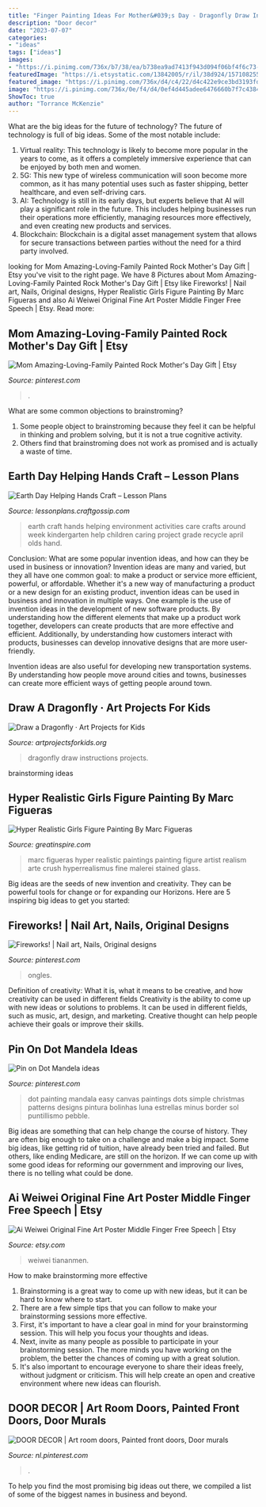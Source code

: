 ```yaml
---
title: "Finger Painting Ideas For Mother&#039;s Day - Dragonfly Draw Instructions Projects"
description: "Door decor"
date: "2023-07-07"
categories:
- "ideas"
tags: ["ideas"]
images:
- "https://i.pinimg.com/736x/b7/38/ea/b738ea9ad7413f943d094f06bf4f6c73--fireworks-nail-art.jpg"
featuredImage: "https://i.etsystatic.com/13842005/r/il/38d924/1571082552/il_1588xN.1571082552_hlcf.jpg"
featured_image: "https://i.pinimg.com/736x/d4/c4/22/d4c422e9ce3bd3193fd89e3c9d2f25c0.jpg"
image: "https://i.pinimg.com/736x/0e/f4/d4/0ef4d445adee6476660b7f7c4384ee3e.jpg"
ShowToc: true
author: "Torrance McKenzie"
---
```



What are the big ideas for the future of technology?
The future of technology is full of big ideas. Some of the most notable include:
1. Virtual reality: This technology is likely to become more popular in the years to come, as it offers a completely immersive experience that can be enjoyed by both men and women.
2. 5G: This new type of wireless communication will soon become more common, as it has many potential uses such as faster shipping, better healthcare, and even self-driving cars.
3. AI: Technology is still in its early days, but experts believe that AI will play a significant role in the future. This includes helping businesses run their operations more efficiently, managing resources more effectively, and even creating new products and services.
4. Blockchain: Blockchain is a digital asset management system that allows for secure transactions between parties without the need for a third party involved.

	

		
looking for Mom Amazing-Loving-Family Painted Rock Mother&#039;s Day Gift | Etsy you've visit to the right page. We have 8 Pictures about Mom Amazing-Loving-Family Painted Rock Mother&#039;s Day Gift | Etsy like Fireworks! | Nail art, Nails, Original designs, Hyper Realistic Girls Figure Painting By Marc Figueras and also Ai Weiwei Original Fine Art Poster Middle Finger Free Speech | Etsy. Read more:
		
    
## Mom Amazing-Loving-Family Painted Rock Mother&#039;s Day Gift | Etsy

<img loading=lazy src="https://i.pinimg.com/736x/0e/f4/d4/0ef4d445adee6476660b7f7c4384ee3e.jpg" onerror="this.onerror=null;this.src='https://tse1.mm.bing.net/th?id=OIP.3kDaUJYNcf12G9TXiM38xAHaIR&amp;pid=15.1';" alt="Mom Amazing-Loving-Family Painted Rock Mother&#039;s Day Gift | Etsy">

_Source: pinterest.com_

>. 

	

What are some common objections to brainstroming?
1. Some people object to brainstroming because they feel it can be helpful in thinking and problem solving, but it is not a true cognitive activity.
2. Others find that brainstroming does not work as promised and is actually a waste of time.

    
## Earth Day Helping Hands Craft – Lesson Plans

<img loading=lazy src="http://i0.wp.com/lessonplans.craftgossip.com/files/2015/04/Earth-Day-Helping-Hands-Craft.jpg?fit=600%2C980" onerror="this.onerror=null;this.src='https://tse2.mm.bing.net/th?id=OIP.NAQYHLB6fmmiMs45T0DWWgHaMG&amp;pid=15.1';" alt="Earth Day Helping Hands Craft – Lesson Plans">

_Source: lessonplans.craftgossip.com_

>earth craft hands helping environment activities care crafts around week kindergarten help children caring project grade recycle april olds hand. 

	

Conclusion: What are some popular invention ideas, and how can they be used in business or innovation?
Invention ideas are many and varied, but they all have one common goal: to make a product or service more efficient, powerful, or affordable. Whether it's a new way of manufacturing a product or a new design for an existing product, invention ideas can be used in business and innovation in multiple ways.
One example is the use of invention ideas in the development of new software products. By understanding how the different elements that make up a product work together, developers can create products that are more effective and efficient. Additionally, by understanding how customers interact with products, businesses can develop innovative designs that are more user-friendly.

Invention ideas are also useful for developing new transportation systems. By understanding how people move around cities and towns, businesses can create more efficient ways of getting people around town.

    
## Draw A Dragonfly · Art Projects For Kids

<img loading=lazy src="https://artprojectsforkids.org/wp-content/uploads/2014/07/Draw-a-dragonfly-650.jpg" onerror="this.onerror=null;this.src='https://tse2.mm.bing.net/th?id=OIP.LZRFxwtpBw47vyqnUA3teQHaFo&amp;pid=15.1';" alt="Draw a Dragonfly · Art Projects for Kids">

_Source: artprojectsforkids.org_

>dragonfly draw instructions projects. 

	
 brainstorming ideas 
    
## Hyper Realistic Girls Figure Painting By Marc Figueras

<img loading=lazy src="https://greatinspire.com/wp-content/uploads/2016/07/Hyper-Realistic-Girls-Figure-Painting-By-Marc-Figueras-8.jpg" onerror="this.onerror=null;this.src='https://tse1.mm.bing.net/th?id=OIP.hdDTq_TOBoonYEtRAgjwwwHaLa&amp;pid=15.1';" alt="Hyper Realistic Girls Figure Painting By Marc Figueras">

_Source: greatinspire.com_

>marc figueras hyper realistic paintings painting figure artist realism arte crush hyperrealismus fine malerei stained glass. 

	

Big ideas are the seeds of new invention and creativity. They can be powerful tools for change or for expanding our Horizons. Here are 5 inspiring big ideas to get you started: 

    
## Fireworks! | Nail Art, Nails, Original Designs

<img loading=lazy src="https://i.pinimg.com/736x/b7/38/ea/b738ea9ad7413f943d094f06bf4f6c73--fireworks-nail-art.jpg" onerror="this.onerror=null;this.src='https://tse4.mm.bing.net/th?id=OIP.GTYrt-Z3fsUyo7AeWeMcRgHaJ3&amp;pid=15.1';" alt="Fireworks! | Nail art, Nails, Original designs">

_Source: pinterest.com_

>ongles. 

	

Definition of creativity: What it is, what it means to be creative, and how creativity can be used in different fields
Creativity is the ability to come up with new ideas or solutions to problems. It can be used in different fields, such as music, art, design, and marketing. Creative thought can help people achieve their goals or improve their skills.

    
## Pin On Dot Mandela Ideas

<img loading=lazy src="https://i.pinimg.com/736x/d4/c4/22/d4c422e9ce3bd3193fd89e3c9d2f25c0.jpg" onerror="this.onerror=null;this.src='https://tse3.mm.bing.net/th?id=OIP.vy6Mv6IoVYKlpujQkU961gHaJ3&amp;pid=15.1';" alt="Pin on Dot Mandela ideas">

_Source: pinterest.com_

>dot painting mandala easy canvas paintings dots simple christmas patterns designs pintura bolinhas luna estrellas minus border sol puntillismo pebble. 

	

Big ideas are something that can help change the course of history. They are often big enough to take on a challenge and make a big impact. Some big ideas, like getting rid of tuition, have already been tried and failed. But others, like ending Medicare, are still on the horizon. If we can come up with some good ideas for reforming our government and improving our lives, there is no telling what could be done.

    
## Ai Weiwei Original Fine Art Poster Middle Finger Free Speech | Etsy

<img loading=lazy src="https://i.etsystatic.com/13842005/r/il/38d924/1571082552/il_1588xN.1571082552_hlcf.jpg" onerror="this.onerror=null;this.src='https://tse2.mm.bing.net/th?id=OIP.fdNAT1Sj6mVEV9BaeW-oZwHaE7&amp;pid=15.1';" alt="Ai Weiwei Original Fine Art Poster Middle Finger Free Speech | Etsy">

_Source: etsy.com_

>weiwei tiananmen. 

	

How to make brainstorming more effective
1. Brainstorming is a great way to come up with new ideas, but it can be hard to know where to start.
2. There are a few simple tips that you can follow to make your brainstorming sessions more effective.
3. First, it's important to have a clear goal in mind for your brainstorming session. This will help you focus your thoughts and ideas.
4. Next, invite as many people as possible to participate in your brainstorming session. The more minds you have working on the problem, the better the chances of coming up with a great solution.
5. It's also important to encourage everyone to share their ideas freely, without judgment or criticism. This will help create an open and creative environment where new ideas can flourish.

    
## DOOR DECOR | Art Room Doors, Painted Front Doors, Door Murals

<img loading=lazy src="https://i.pinimg.com/736x/25/33/cc/2533cc3421f77a81ba002eaa5f38d5aa.jpg" onerror="this.onerror=null;this.src='https://tse4.mm.bing.net/th?id=OIP.4K591Nuvw8BwkJmEa9-OYQHaKW&amp;pid=15.1';" alt="DOOR DECOR | Art room doors, Painted front doors, Door murals">

_Source: nl.pinterest.com_

>. 

	

To help you find the most promising big ideas out there, we compiled a list of some of the biggest names in business and beyond.

